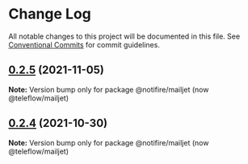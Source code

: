 # Change Log

All notable changes to this project will be documented in this file.
See [Conventional Commits](https://conventionalcommits.org) for commit guidelines.

## [0.2.5](https://github.com/khulnasoft/teleflow.khulnasoft.commpare/v0.2.4...v0.2.5) (2021-11-05)

**Note:** Version bump only for package @notifire/mailjet (now @teleflow/mailjet)





## [0.2.4](https://github.com/khulnasoft/teleflow.khulnasoft.commpare/v0.2.3...v0.2.4) (2021-10-30)

**Note:** Version bump only for package @notifire/mailjet (now @teleflow/mailjet)
